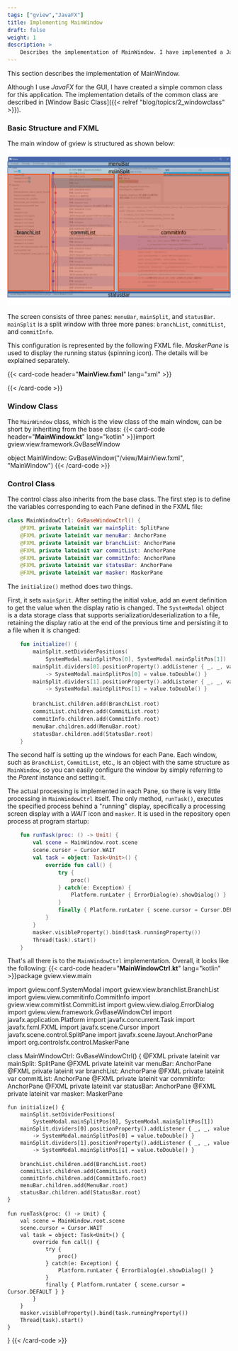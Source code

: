 ```yaml
---
tags: ["gview","JavaFX"]
title: Implementing MainWindow
draft: false
weight: 1
description: >
    Describes the implementation of MainWindow. I have implemented a JavaFX (FXML) window in Kotlin using my own base class.
---
```


This section describes the implementation of MainWindow.

Although I use *JavaFX* for the GUI, I have created a simple common class for this application.
The implementation details of the common class are described in [Window Basic Class]({{< relref "blog/topics/2_windowclass" >}}).

### Basic Structure and FXML

The main window of gview is structured as shown below:
<img src="mainScreen.png" />

The screen consists of three panes: `menuBar`, `mainSplit`, and `statusBar`. 
`mainSplit` is a split window with three more panes: `branchList`, `commitList`, and `commitInfo`.

This configuration is represented by the following FXML file.
*MaskerPane* is used to display the running status (spinning icon). 
The details will be explained separately.

{{< card-code header="**MainView.fxml**" lang="xml" >}}<?xml version="1.0" encoding="UTF-8"?>

<?import javafx.scene.control.*?>
<?import javafx.scene.layout.*?>

<?import org.controlsfx.control.MaskerPane?>
<StackPane
        xmlns="http://javafx.com/javafx/10.0.2" xmlns:fx="http://javafx.com/fxml/1"
        stylesheets="@/Gview.css" fx:controller="gview.view.main.MainWindowCtrl">
    <BorderPane>
        <top>
            <AnchorPane fx:id="menuBar"/>
        </top>
        <center>
            <SplitPane fx:id="mainSplit" dividerPositions="0.2, 0.5" BorderPane.alignment="CENTER">
                <AnchorPane fx:id="branchList" SplitPane.resizableWithParent="false"/>
                <AnchorPane fx:id="commitList" SplitPane.resizableWithParent="false"/>
                <AnchorPane fx:id="commitInfo"/>
            </SplitPane>
        </center>
        <bottom>
            <AnchorPane fx:id="statusBar"/>
        </bottom>
    </BorderPane>
    <MaskerPane fx:id="masker" visible="false"/>
</StackPane>
{{< /card-code >}}

### Window Class

The `MainWindow` class, which is the view class of the main window, can be short by inheriting from the base class:
{{< card-code header="**MainWindow.kt**" lang="kotlin" >}}import gview.view.framework.GvBaseWindow

object MainWindow: GvBaseWindow<MainWindowCtrl>("/view/MainView.fxml", "MainWindow")
{{< /card-code >}}

### Control Class

The control class also inherits from the base class.
The first step is to define the variables corresponding to each Pane defined in the FXML file:
```kotlin
class MainWindowCtrl: GvBaseWindowCtrl() {
    @FXML private lateinit var mainSplit: SplitPane
    @FXML private lateinit var menuBar: AnchorPane
    @FXML private lateinit var branchList: AnchorPane
    @FXML private lateinit var commitList: AnchorPane
    @FXML private lateinit var commitInfo: AnchorPane
    @FXML private lateinit var statusBar: AnchorPane
    @FXML private lateinit var masker: MaskerPane
```

The `initialize()` method does two things.

First, it sets `mainSprit`. After setting the initial value, add an event definition to get the value when the display ratio is changed.
The `SystemModal` object is a data storage class that supports serialization/deserialization to a file, retaining the display ratio at the end of the previous time and persisting it to a file when it is changed:
```kotlin
    fun initialize() {
        mainSplit.setDividerPositions(
            SystemModal.mainSplitPos[0], SystemModal.mainSplitPos[1])
        mainSplit.dividers[0].positionProperty().addListener { _, _, value
            -> SystemModal.mainSplitPos[0] = value.toDouble() }
        mainSplit.dividers[1].positionProperty().addListener { _, _, value
            -> SystemModal.mainSplitPos[1] = value.toDouble() }

        branchList.children.add(BranchList.root)
        commitList.children.add(CommitList.root)
        commitInfo.children.add(CommitInfo.root)
        menuBar.children.add(MenuBar.root)
        statusBar.children.add(StatusBar.root)
    }
```

The second half is setting up the windows for each Pane.
Each window, such as `BranchList`, `CommitList`, etc., is an object with the same structure as `MainWindow`, so you can easily configure the window by simply referring to the *Parent* instance and setting it.

The actual processing is implemented in each Pane, so there is very little processing in `MainWindowCtrl` itself.
The only method, `runTask()`, executes the specified process behind a "running" display, specifically a processing screen display with a *WAIT* icon and `masker`.
It is used in the repository open process at program startup:
```kotlin
    fun runTask(proc: () -> Unit) {
        val scene = MainWindow.root.scene
        scene.cursor = Cursor.WAIT
        val task = object: Task<Unit>() {
            override fun call() {
                try {
                    proc()
                } catch(e: Exception) {
                    Platform.runLater { ErrorDialog(e).showDialog() }
                }
                finally { Platform.runLater { scene.cursor = Cursor.DEFAULT } }
            }
        }
        masker.visibleProperty().bind(task.runningProperty())
        Thread(task).start()
    }
```

That's all there is to the `MainWindowCtrl` implementation. 
Overall, it looks like the following:
{{< card-code header="**MainWindowCtrl.kt**" lang="kotlin" >}}package gview.view.main

import gview.conf.SystemModal
import gview.view.branchlist.BranchList
import gview.view.commitinfo.CommitInfo
import gview.view.commitlist.CommitList
import gview.view.dialog.ErrorDialog
import gview.view.framework.GvBaseWindowCtrl
import javafx.application.Platform
import javafx.concurrent.Task
import javafx.fxml.FXML
import javafx.scene.Cursor
import javafx.scene.control.SplitPane
import javafx.scene.layout.AnchorPane
import org.controlsfx.control.MaskerPane

class MainWindowCtrl: GvBaseWindowCtrl() {
    @FXML private lateinit var mainSplit: SplitPane
    @FXML private lateinit var menuBar: AnchorPane
    @FXML private lateinit var branchList: AnchorPane
    @FXML private lateinit var commitList: AnchorPane
    @FXML private lateinit var commitInfo: AnchorPane
    @FXML private lateinit var statusBar: AnchorPane
    @FXML private lateinit var masker: MaskerPane

    fun initialize() {
        mainSplit.setDividerPositions(
            SystemModal.mainSplitPos[0], SystemModal.mainSplitPos[1])
        mainSplit.dividers[0].positionProperty().addListener { _, _, value
            -> SystemModal.mainSplitPos[0] = value.toDouble() }
        mainSplit.dividers[1].positionProperty().addListener { _, _, value
            -> SystemModal.mainSplitPos[1] = value.toDouble() }

        branchList.children.add(BranchList.root)
        commitList.children.add(CommitList.root)
        commitInfo.children.add(CommitInfo.root)
        menuBar.children.add(MenuBar.root)
        statusBar.children.add(StatusBar.root)
    }

    fun runTask(proc: () -> Unit) {
        val scene = MainWindow.root.scene
        scene.cursor = Cursor.WAIT
        val task = object: Task<Unit>() {
            override fun call() {
                try {
                    proc()
                } catch(e: Exception) {
                    Platform.runLater { ErrorDialog(e).showDialog() }
                }
                finally { Platform.runLater { scene.cursor = Cursor.DEFAULT } }
            }
        }
        masker.visibleProperty().bind(task.runningProperty())
        Thread(task).start()
    }
}
{{< /card-code >}}
